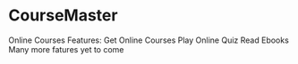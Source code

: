 # CourseMaster
Online Courses
Features:
Get Online Courses
Play Online Quiz
Read Ebooks
Many more fatures yet to come

